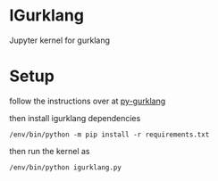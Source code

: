 # IGurklang
Jupyter kernel for gurklang

# Setup
follow the instructions over at [py-gurklang](py-gurklang/README.md)

then install igurklang dependencies
```
/env/bin/python -m pip install -r requirements.txt
```
then run the kernel as
```
/env/bin/python igurklang.py
```
